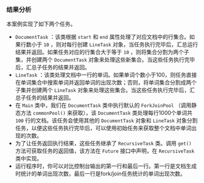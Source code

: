 ### 结果分析

本案例实现了如下两个任务。

+ `DocumentTask` ：该类根据 `start` 和 `end` 属性处理了对应文档中的行集合。如果行数小于 `10` ，则对每行创建 `LineTask` 对象，当任务执行完毕后，汇总运行结果并返回。如果任务对应的行集合大于等于 `10` ，则将集合分割为两个子集，并创建两个 `DocumentTask` 对象来处理这些新集合。当这些任务执行完毕后，汇总子任务的结果并返回。
+ `LineTask` ：该类处理文档中一行的单词。如果单词个数小于100，则任务直接在单词集合中搜索单词并返回单词的出现次数；否则，将单词集合分割成两个子集并创建两个 `LineTask` 对象来处理这些集合。当这些任务执行完毕后，汇总子任务的结果并返回。
+ 在 `Main` 类中，我们在 `DocumentTask` 类中执行默认的 `ForkJoinPool` （调用静态方法 `commonPool()` 来获取），该 `DocumentTask` 类处理每行1000个单词共 `100` 行的文档。该任务会使用其他的 `DocumentTask` 对象和 `LineTask` 对象分割任务，以便这些任务执行完毕后，可以使用初始任务来获取整个文档中单词出现的次数。
+ 为了让任务返回执行结果，这些任务继承了 `RecursiveTask` 类。调用 `get()` 方法可获取任务的返回值，该方法在 `Future` 接口中声明，在 `RecursiveTask` 类中实现。
+ 运行程序时，你可以对比控制台输出的第一行和最后一行。第一行是文档生成时统计的单词出现次数，最后一行是fork/join任务统计的单词出现次数。

